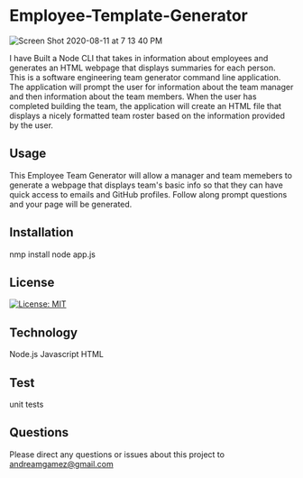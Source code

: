 # Employee-Template-Generator

![Screen Shot 2020-08-11 at 7 13 40 PM](https://user-images.githubusercontent.com/65183415/89961143-dd610f80-dc0e-11ea-9394-cf5999853980.png)

I have Built a Node CLI that takes in information about employees and generates an HTML webpage that displays summaries for each person. This is a software engineering team generator command line application. The application will prompt the user for information about the team manager and then information about the team members. When the user has completed building the team, the application will create an HTML file that displays a nicely formatted team roster based on the information provided by the user. 

## Usage 

This Employee Team Generator will allow a manager and team memebers to generate a webpage that displays team's basic info
so that they can have quick access to emails and GitHub profiles. Follow along prompt questions and your page will be generated.

## Installation

nmp install
node app.js

## License 
[![License: MIT](https://img.shields.io/badge/License-MIT-yellow.svg)](https://opensource.org/licenses/MIT)

## Technology

Node.js
Javascript 
HTML

## Test

unit tests

## Questions 

Please direct any questions or issues about this project to andreamgamez@gmail.com


